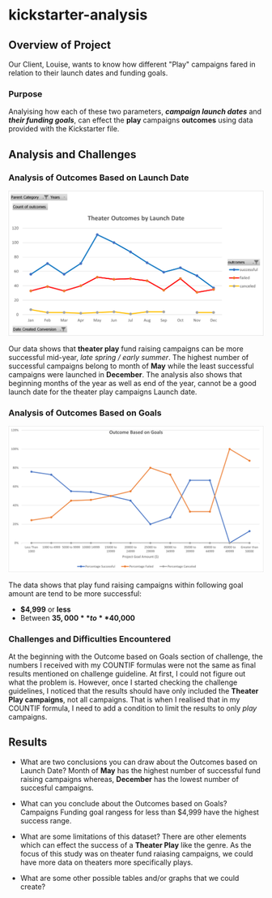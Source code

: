 # kickstarter-analysis
## Overview of Project
Our Client, Louise, wants to know how different "Play" campaigns fared in relation to their launch dates and funding goals.

### Purpose
Analyising how each of these two parameters, **_campaign launch dates_** and **_their funding goals_**, can effect the **play** campaigns **outcomes** using data provided with the Kickstarter file.

## Analysis and Challenges
### Analysis of Outcomes Based on Launch Date
![Outcomes based on Launch date Image](Resources/Theater_Outcomes_vs_Launch.png)

Our data shows that **theater play** fund raising campaigns can be more successful mid-year, _late spring / early summer_. The highest number of successful campaigns belong to month of **May** while the least successful campaigns were launched in **December**. 
The analysis also shows that beginning months of the year as well as end of the year, cannot be a good launch date for the theater play campaigns Launch date.

### Analysis of Outcomes Based on Goals
![Outcomes based on Campaign Goals Image](Resources/Outcomes_vs_Goals.png)

The data shows that play fund raising campaigns within following goal amount are tend to be more successful:
- **$4,999** or **less**  
- Between **$35,000** to **$40,000**

### Challenges and Difficulties Encountered
At the beginning with the Outcome based on Goals section of challenge, the numbers I received with my COUNTIF formulas were not the same as final results mentioned on challenge guideline. At first, I could not figure out what the problem is. However, once I started checking the challenge guidelines, I noticed that the results should have only included the **Theater Play campaigns**, not all campaigns. That is when I realised that in my COUNTIF formula, I need to add a condition to limit the results to only _play_ campaigns.  


## Results

- What are two conclusions you can draw about the Outcomes based on Launch Date?
Month of **May** has the highest number of successful fund raising campaigns whereas, **December** has the lowest number of succesful campaigns.

- What can you conclude about the Outcomes based on Goals? 
Campaigns Funding goal rangess for less than $4,999 have the highest success range.

- What are some limitations of this dataset?
There are other elements which can effect the success of a **Theater Play** like the genre. As the focus of this study was on theater fund raiasing campaigns, we could have more data on theaters more specifically plays.

- What are some other possible tables and/or graphs that we could create? 

